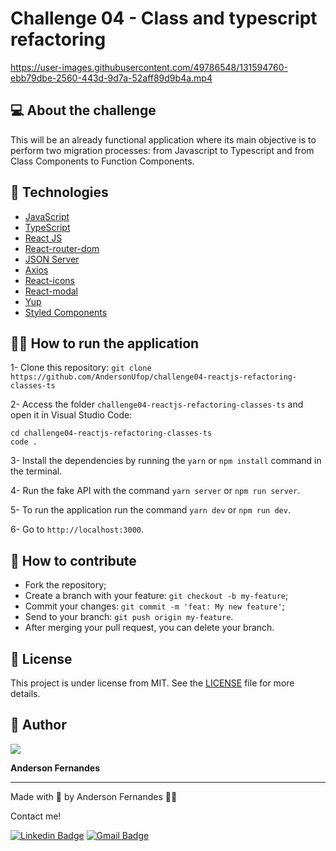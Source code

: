 # Challenge 04 - Class and typescript refactoring

https://user-images.githubusercontent.com/49786548/131594760-ebb79dbe-2560-443d-9d7a-52aff89d9b4a.mp4


## 💻 About the challenge

This will be an already functional application where its main objective is to perform two migration processes: from Javascript to Typescript and from Class Components to Function Components.


## 🚀 Technologies
- [JavaScript](https://developer.mozilla.org/pt-BR/docs/Web/JavaScript)
- [TypeScript](https://www.typescriptlang.org/)
- [React JS](https://pt-br.reactjs.org/)
- [React-router-dom](https://reactrouter.com/web/guides/quick-start)
- [JSON Server](https://github.com/typicode/json-server)
- [Axios](https://github.com/axios/axios)
- [React-icons](https://react-icons.github.io/react-icons/)
- [React-modal](https://github.com/reactjs/react-modal)
- [Yup](https://github.com/jquense/yup)
- [Styled Components](https://styled-components.com/)

## 🧑‍💻 How to run the application

1- Clone this repository:
`git clone https://github.com/AndersonUfop/challenge04-reactjs-refactoring-classes-ts`

2- Access the folder `challenge04-reactjs-refactoring-classes-ts` and open it in Visual Studio Code:

```
cd challenge04-reactjs-refactoring-classes-ts
code .
```
3- Install the dependencies by running the `yarn` or `npm install` command in the terminal.

4- Run the fake API with the command `yarn server` or `npm run server`.

5- To run the application run the command `yarn dev` or `npm run dev`.

6- Go to `http://localhost:3000`.

## 🤔 How to contribute

- Fork the repository;
- Create a branch with your feature: `git checkout -b my-feature`;
- Commit your changes: `git commit -m 'feat: My new feature'`;
- Send to your branch: `git push origin my-feature`.
- After merging your pull request, you can delete your branch.

## 📄 License
This project is under license from MIT. See the [LICENSE](LICENSE) file for more details.

## 👤 Author

<img src="https://media-exp1.licdn.com/dms/image/C4D03AQHVutZ_d4BiZg/profile-displayphoto-shrink_100_100/0/1613236541927?e=1635379200&v=beta&t=u_rf1dZP7V2etKQVHwD4w1aWhqa8h617PVe7pUu1ckY">

<strong>Anderson Fernandes</strong>

___

Made with 💜 by Anderson Fernandes 👋🏽

Contact me!

[![Linkedin Badge](https://img.shields.io/badge/-Anderson-blue?style=flat-square&logo=Linkedin&logoColor=white&link=https://www.linkedin.com/in/anderson-fernandes-8b5a50135/)](https://www.linkedin.com/in/anderson-fernandes-8b5a50135/)
[![Gmail Badge](https://img.shields.io/badge/-andersonfferreira96@gmail.com-c14438?style=flat-square&logo=Gmail&logoColor=white&link=mailto:andersonfferreira96@gmail.com)](mailto:andersonfferreira96@gmail.com)
